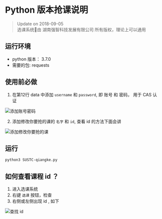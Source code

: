 # Python 版本抢课说明

> Update on 2018-09-05\
> 选课系统由 湖南强智科技发展有限公司 所有版权，理论上可以通用

## 运行环境

* python 版本： 3.7.0
* 需要的包: requests

## 使用前必做

1. 在第12行 data 中添加 `username` 和 `password`, 即 账号 和 密码， 用于 CAS 认证

![添加账号密码](https://i.imgur.com/ZMx2uOx.png)

2. 添加修改你要抢的课的 `名字` 和 `id`, 查看 id 的方法下面会讲

![添加修改你要抢的课](https://i.imgur.com/IL5phhC.png)

## 运行

``` bash
python3 SUSTC-qiangke.py
```

## 如何查看课程 id ？

1. 进入选课系统
2. 右键 `选课` 按钮，检查
3. 右侧或左侧出现 id , 如下

![查找 id](https://i.imgur.com/aPU8Yki.png)